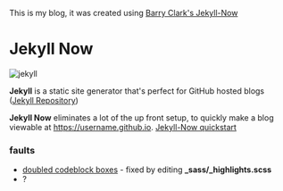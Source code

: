 
This is my blog, it was created using [Barry Clark's Jekyll-Now](https://github.com/barryclark/jekyll-now)

# Jekyll Now

![jekyll](/images/jekyll-logo.png "Jekyll logo")

**Jekyll** is a static site generator that's perfect for GitHub hosted blogs ([Jekyll Repository](https://github.com/jekyll/jekyll))

**Jekyll Now** eliminates a lot of the up front setup, to quickly make a blog viewable at <https://username.github.io>. [Jekyll-Now quickstart](https://github.com/barryclark/jekyll-now#quick-start)


### faults

* [doubled codeblock boxes](https://conortolan.com/Jeykll-Double-Boxed-CodeBlock/) - fixed by editing **_sass/_highlights.scss**
* ?
